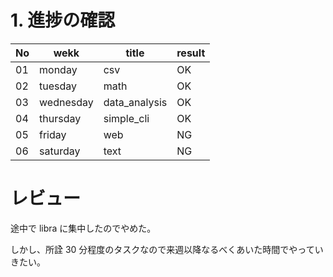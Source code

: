 # 1. 進捗の確認

| No  | wekk      | title         | result |
| --- | --------- | ------------- | ------ |
| 01  | monday    | csv           | OK     |
| 02  | tuesday   | math          | OK     |
| 03  | wednesday | data_analysis | OK     |
| 04  | thursday  | simple_cli    | OK     |
| 05  | friday    | web           | NG     |
| 06  | saturday  | text          | NG     |

# レビュー

途中で libra に集中したのでやめた。

しかし、所詮 30 分程度のタスクなので来週以降なるべくあいた時間でやっていきたい。
